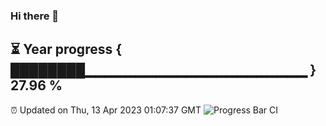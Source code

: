 ### Hi there 👋
⏳ Year progress { ████████▁▁▁▁▁▁▁▁▁▁▁▁▁▁▁▁▁▁▁▁▁▁ } 27.96 %
---
⏰ Updated on Thu, 13 Apr 2023 01:07:37 GMT
![Progress Bar CI](https://github.com/liununu/liununu/workflows/Progress%20Bar%20CI/badge.svg)
